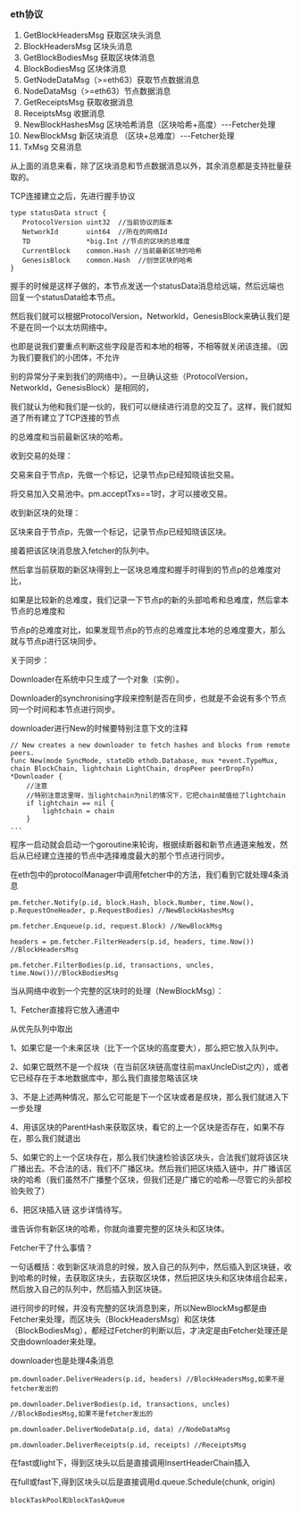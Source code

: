 ### eth协议

1. GetBlockHeadersMsg 获取区块头消息
2. BlockHeadersMsg  区块头消息
3. GetBlockBodiesMsg 获取区块体消息
4. BlockBodiesMsg  区块体消息
5. GetNodeDataMsg（>=eth63）获取节点数据消息
6. NodeDataMsg（>=eth63）节点数据消息
7. GetReceiptsMsg 获取收据消息
8. ReceiptsMsg  收据消息
9. NewBlockHashesMsg 区块哈希消息（区块哈希+高度）---Fetcher处理
10. NewBlockMsg 新区块消息 （区块+总难度）---Fetcher处理
11. TxMsg 交易消息

从上面的消息来看，除了区块消息和节点数据消息以外，其余消息都是支持批量获取的。



TCP连接建立之后，先进行握手协议

```
type statusData struct {
   ProtocolVersion uint32  //当前协议的版本
   NetworkId       uint64  //所在的网络Id
   TD              *big.Int //节点的区块的总难度
   CurrentBlock    common.Hash //当前最新区块的哈希
   GenesisBlock    common.Hash  //创世区块的哈希
}
```

握手的时候是这样子做的，本节点发送一个statusData消息给远端，然后远端也回复一个statusData给本节点。

然后我们就可以根据ProtocolVersion，NetworkId，GenesisBlock来确认我们是不是在同一个以太坊网络中。

也即是说我们要重点判断这些字段是否和本地的相等，不相等就关闭该连接。（因为我们要我们的小团体，不允许

别的异常分子来到我们的网络中）。一旦确认这些（ProtocolVersion，NetworkId，GenesisBlock）是相同的，

我们就认为他和我们是一伙的，我们可以继续进行消息的交互了。这样，我们就知道了所有建立了TCP连接的节点

的总难度和当前最新区块的哈希。



收到交易的处理：

交易来自于节点p，先做一个标记，记录节点p已经知晓该批交易。

将交易加入交易池中。pm.acceptTxs==1时，才可以接收交易。



收到新区块的处理：

区块来自于节点p，先做一个标记，记录节点p已经知晓该区块。

接着把该区块消息放入fetcher的队列中。

然后拿当前获取的新区块得到上一区块总难度和握手时得到的节点p的总难度对比，

如果是比较新的总难度，我们记录一下节点p的新的头部哈希和总难度，然后拿本节点的总难度和

节点p的总难度对比，如果发现节点p的节点的总难度比本地的总难度要大，那么就与节点p进行区块同步。



关于同步：

Downloader在系统中只生成了一个对象（实例）。

Downloader的synchronising字段来控制是否在同步，也就是不会说有多个节点同一个时间和本节点进行同步。

downloader进行New的时候要特别注意下文的注释

```
// New creates a new downloader to fetch hashes and blocks from remote peers.
func New(mode SyncMode, stateDb ethdb.Database, mux *event.TypeMux, chain BlockChain, lightchain LightChain, dropPeer peerDropFn) *Downloader {
    //注意
	//特别注意这里呀，当lightchain为nil的情况下，它把chain赋值给了lightchain
	if lightchain == nil {
		lightchain = chain
	}
...
```

程序一启动就会启动一个goroutine来轮询，根据续断器和新节点通道来触发，然后从已经建立连接的节点中选择难度最大的那个节点进行同步。



在eth包中的protocolManager中调用fetcher中的方法，我们看到它就处理4条消息

```
pm.fetcher.Notify(p.id, block.Hash, block.Number, time.Now(), p.RequestOneHeader, p.RequestBodies) //NewBlockHashesMsg

pm.fetcher.Enqueue(p.id, request.Block) //NewBlockMsg

headers = pm.fetcher.FilterHeaders(p.id, headers, time.Now()) //BlockHeadersMsg

pm.fetcher.FilterBodies(p.id, transactions, uncles, time.Now())//BlockBodiesMsg

```



当从网络中收到一个完整的区块时的处理（NewBlockMsg）：

1、Fetcher直接将它放入通道中

从优先队列中取出

1、如果它是一个未来区块（比下一个区块的高度要大），那么把它放入队列中。

2、如果它既然不是一个叔块（在当前区块链高度往前maxUncleDist之内），或者它已经存在于本地数据库中，那么我们直接忽略该区块

3、不是上述两种情况，那么它可能是下一个区块或者是叔块，那么我们就进入下一步处理

4、用该区块的ParentHash来获取区块，看它的上一个区块是否存在，如果不存在，那么我们就退出

5、如果它的上一个区块存在，那么我们快速检验该区块头，合法我们就将该区块广播出去。不合法的话，我们不广播区块。然后我们把区块插入链中，并广播该区块的哈希（我们虽然不广播整个区块，但我们还是广播它的哈希—尽管它的头部校验失败了）

6、把区块插入链 这步详情待写。



谁告诉你有新区块的哈希，你就向谁要完整的区块头和区块体。

Fetcher干了什么事情？

一句话概括：收到新区块消息的时候，放入自己的队列中，然后插入到区块链，收到哈希的时候，去获取区块头，去获取区块体，然后把区块头和区块体组合起来，然后放入自己的队列中，然后插入到区块链。

进行同步的时候，并没有完整的区块消息到来，所以NewBlockMsg都是由Fetcher来处理，而区块头（BlockHeadersMsg）和区块体（BlockBodiesMsg），都经过Fetcher的判断以后，才决定是由Fetcher处理还是交由downloader来处理。



downloader也是处理4条消息

```
pm.downloader.DeliverHeaders(p.id, headers) //BlockHeadersMsg,如果不是fetcher发出的

pm.downloader.DeliverBodies(p.id, transactions, uncles) //BlockBodiesMsg,如果不是fetcher发出的

pm.downloader.DeliverNodeData(p.id, data) //NodeDataMsg

pm.downloader.DeliverReceipts(p.id, receipts) //ReceiptsMsg
```



在fast或light下，得到区块头以后是直接调用InsertHeaderChain插入

在full或fast下,得到区块头以后是直接调用d.queue.Schedule(chunk, origin)

```
blockTaskPool和blockTaskQueue
```